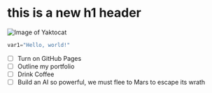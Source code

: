# this is a new h1 header
![Image of Yaktocat](https://octodex.github.com/images/yaktocat.png)


``` python
var1="Hello, world!"
```

- [ ] Turn on GitHub Pages
- [ ] Outline my portfolio
- [ ] Drink Coffee
- [ ] Build an AI so powerful, we must flee to Mars to escape its wrath
